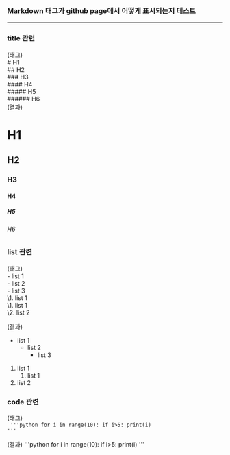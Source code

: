 ### Markdown 태그가 github page에서 어떻게 표시되는지 테스트
------

### title 관련
(태그)<br>
\# H1<br>
\#\# H2<br>
\#\#\# H3<br>
\#\#\#\# H4<br>
\#\#\#\#\# H5<br>
\#\#\#\#\#\# H6<br>
(결과)
# H1
## H2
### H3
#### H4
##### H5
###### H6


### list 관련
(태그)<br>
\- list 1<br>
    \- list 2<br>
        \- list 3<br>
\1. list 1<br>
    \1. list 1<br>
\2. list 2<br>

(결과)
- list 1
    - list 2
        - list 3

1. list 1
    1. list 1
2. list 2


### code 관련
(태그)<br>
<code>
'''python
for i in range(10):
    if i>5:
        print(i)
'''
</code>

(결과)
'''python
for i in range(10):
    if i>5:
        print(i)
'''